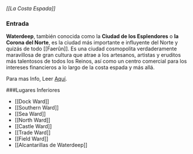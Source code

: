 *[[La Costa Espada]]*

### Entrada
**Waterdeep**, también conocida como la **Ciudad de los Esplendores** o **la Corona del Norte**, es la ciudad más importante e influyente del Norte y quizás de todo [[Faerûn]]. Es una ciudad cosmopolita verdaderamente maravillosa de gran cultura que atrae a los artesanos, artistas y eruditos más talentosos de todos los Reinos, así como un centro comercial para los intereses financieros a lo largo de la costa espada y más allá.

Para mas Info, Leer [Aquí](https://forgottenrealms.fandom.com/wiki/Waterdeep).

###Lugares Inferiores
- [[Dock Ward]]
- [[Southern Ward]]
- [[Sea Ward]]
- [[North Ward]]
- [[Castle Ward]]
- [[Trade Ward]]
- [[Field Ward]]
- [[Alcantarillas de Waterdeep]]
